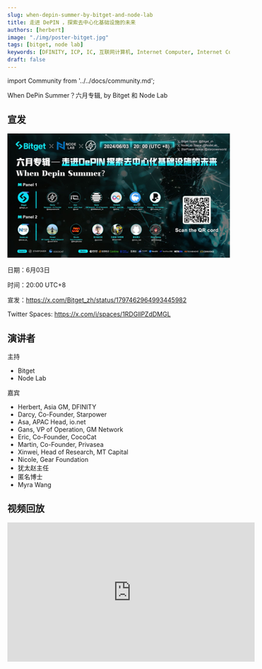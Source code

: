```yaml
---
slug: when-depin-summer-by-bitget-and-node-lab
title: 走进 DePIN ，探索去中心化基础设施的未来
authors: [herbert]
image: "./img/poster-bitget.jpg"
tags: [bitget, node lab]
keywords: [DFINITY, ICP, IC, 互联网计算机, Internet Computer, Internet Computer Protocol, Web3, Crypto, Blockchain, 区块链, 加密货币, DApp, 去中心化, 去中心化应用, developer, depin, bitget, node lab]
draft: false
---
```


import Community from '../../docs/community.md';

When DePin Summer？六月专辑, by Bitget 和 Node Lab

<!--truncate-->

## 宣发

![poster](./img/poster-bitget.jpg)

日期：6月03日

时间：20:00 UTC+8

宣发：https://x.com/Bitget_zh/status/1797462964993445982

Twitter Spaces: https://x.com/i/spaces/1RDGllPZdDMGL

## 演讲者

主持
- Bitget
- Node Lab

嘉宾
- Herbert, Asia GM, DFINITY
- Darcy, Co-Founder, Starpower
- Asa, APAC Head, io.net
- Gans, VP of Operation, GM Network
- Eric, Co-Founder, CocoCat
- Martin, Co-Founder, Privasea
- Xinwei, Head of Research, MT Capital
- Nicole, Gear Foundation
- 犹太赵主任
- 匿名博士
- Myra Wang

## 视频回放

<iframe width="560" height="315" src="https://www.youtube.com/embed/sD6ojYu6s1c?si=CrLlGpyJtEH2kdUE" title="YouTube video player" frameborder="0" allow="accelerometer; autoplay; clipboard-write; encrypted-media; gyroscope; picture-in-picture; web-share" referrerpolicy="strict-origin-when-cross-origin" allowfullscreen></iframe>

<Community />